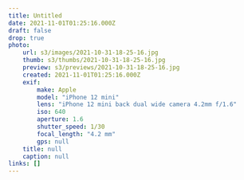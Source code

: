 ```yaml
---
title: Untitled
date: 2021-11-01T01:25:16.000Z
draft: false
drop: true
photo:
    url: s3/images/2021-10-31-18-25-16.jpg
    thumb: s3/thumbs/2021-10-31-18-25-16.jpg
    preview: s3/previews/2021-10-31-18-25-16.jpg
    created: 2021-11-01T01:25:16.000Z
    exif:
        make: Apple
        model: "iPhone 12 mini"
        lens: "iPhone 12 mini back dual wide camera 4.2mm f/1.6"
        iso: 640
        aperture: 1.6
        shutter_speed: 1/30
        focal_length: "4.2 mm"
        gps: null
    title: null
    caption: null
links: []
---
```

